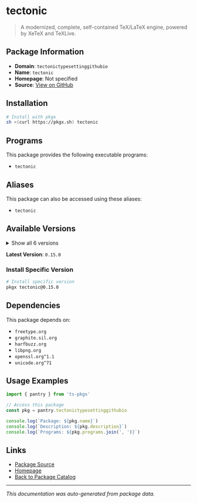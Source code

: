 # tectonic

> A modernized, complete, self-contained TeX/LaTeX engine, powered by XeTeX and TeXLive.

## Package Information

- **Domain**: `tectonictypesettinggithubio`
- **Name**: `tectonic`
- **Homepage**: Not specified
- **Source**: [View on GitHub](https://github.com/pkgxdev/pantry/tree/main/projects/tectonic-typesetting.github.io/package.yml)

## Installation

```bash
# Install with pkgx
sh <(curl https://pkgx.sh) tectonic
```

## Programs

This package provides the following executable programs:

- `tectonic`

## Aliases

This package can also be accessed using these aliases:

- `tectonic`

## Available Versions

<details>
<summary>Show all 6 versions</summary>

- `0.15.0`, `0.14.1`, `0.14.0`, `0.13.1`, `0.13.0`
- `0.12.0`

</details>

**Latest Version**: `0.15.0`

### Install Specific Version

```bash
# Install specific version
pkgx tectonic@0.15.0
```

## Dependencies

This package depends on:

- `freetype.org`
- `graphite.sil.org`
- `harfbuzz.org`
- `libpng.org`
- `openssl.org^1.1`
- `unicode.org^71`

## Usage Examples

```typescript
import { pantry } from 'ts-pkgx'

// Access this package
const pkg = pantry.tectonictypesettinggithubio

console.log(`Package: ${pkg.name}`)
console.log(`Description: ${pkg.description}`)
console.log(`Programs: ${pkg.programs.join(', ')}`)
```

## Links

- [Package Source](https://github.com/pkgxdev/pantry/tree/main/projects/tectonic-typesetting.github.io/package.yml)
- [Homepage](#)
- [Back to Package Catalog](../package-catalog.md)

---

*This documentation was auto-generated from package data.*
